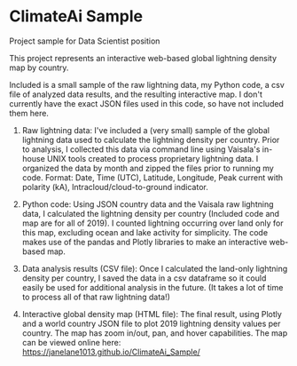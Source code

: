 # ClimateAi Sample
Project sample for Data Scientist position

This project represents an interactive web-based global lightning density map by country.

Included is a small sample of the raw lightning data, my Python code, a csv file of analyzed data results, and the resulting interactive map. I don't currently have the exact JSON files used in this code, so have not included them here.

1. Raw lightning data: 
I've included a (very small) sample of the global lightning data used to calculate the lightning density per country. Prior to analysis, I collected this data via command line using Vaisala's in-house UNIX tools created to process proprietary lightning data. I organized the data by month and zipped the files prior to running my code. Format: Date, Time (UTC), Latitude, Longitude, Peak current with polarity (kA), Intracloud/cloud-to-ground indicator.

2. Python code: 
Using JSON country data and the Vaisala raw lightning data, I calculated the lightning density per country (Included code and map are for all of 2019). I counted lightning occurring over land only for this map, excluding ocean and lake activity for simplicity. The code makes use of the pandas and Plotly libraries to make an interactive web-based map.

3. Data analysis results (CSV file): 
Once I calculated the land-only lightning density per country, I saved the data in a csv dataframe so it could easily be used for additional analysis in the future. (It takes a lot of time to process all of that raw lightning data!)

4. Interactive global density map (HTML file): 
The final result, using Plotly and a world country JSON file to plot 2019 lightning density values per country. The map has zoom in/out, pan, and hover capabilities. The map can be viewed online here: https://janelane1013.github.io/ClimateAi_Sample/
